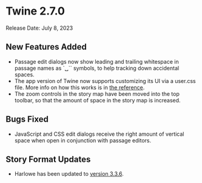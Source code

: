 # Twine 2.7.0

Release Date: July 8, 2023

## New Features Added

* Passage edit dialogs now show leading and trailing whitespace in passage names as `␣`` symbols, to help tracking down accidental spaces.
* The app version of Twine now supports customizing its UI via a user.css file. More info on how this works is in [the reference](https://twinery.org/reference/en/customizing/advanced.html).
* The zoom controls in the story map have been moved into the top toolbar, so that the amount of space in the story map is increased.

## Bugs Fixed

* JavaScript and CSS edit dialogs receive the right amount of vertical space when open in conjunction with passage editors.

## Story Format Updates

* Harlowe has been updated to [version 3.3.6](https://twine2.neocities.org/#section_changes).
